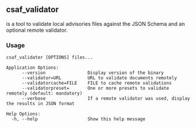 ## csaf_validator

is a tool to validate local advisories files against the JSON Schema and an optional remote validator.

### Usage

```
csaf_validator [OPTIONS] files...

Application Options:
      --version                Display version of the binary
      --validator=URL          URL to validate documents remotely
      --validatorcache=FILE    FILE to cache remote validations
      --validatorpreset=       One or more presets to validate remotely (default: mandatory)
      --verbose                If a remote validator was used, display the results in JSON format

Help Options:
  -h, --help                   Show this help message
```
